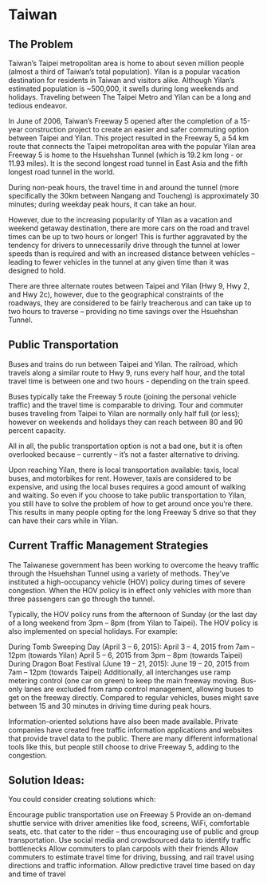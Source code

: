 # Taiwan


The Problem
-----------


Taiwan’s Taipei metropolitan area is home to about seven million people (almost a third of Taiwan’s total population). Yilan is a popular vacation destination for residents in Taiwan and visitors alike. Although Yilan’s estimated population is ~500,000, it swells during long weekends and holidays. Traveling between The Taipei Metro and Yilan can be a long and tedious endeavor.

In June of 2006, Taiwan’s Freeway 5 opened after the completion of a 15-year construction project to create an easier and safer commuting option between Taipei and Yilan. This project resulted in the Freeway 5, a 54 km route that connects the Taipei metropolitan area with the popular Yilan area Freeway 5 is home to the Hsuehshan Tunnel (which is 19.2 km long - or 11.93 miles). It is the second longest road tunnel in East Asia and the fifth longest road tunnel in the world.

During non-peak hours, the travel time in and around the tunnel (more specifically the 30km between Nangang and Toucheng) is approximately 30 minutes; during weekday peak hours, it can take an hour.

However, due to the increasing popularity of Yilan as a vacation and weekend getaway destination, there are more cars on the road and travel times can be up to two hours or longer! This is further aggravated by the tendency for drivers to unnecessarily drive through the tunnel at lower speeds than is required and with an increased distance between vehicles – leading to fewer vehicles in the tunnel at any given time than it was designed to hold.

There are three alternate routes between Taipei and Yilan (Hwy 9, Hwy 2, and Hwy 2c), however, due to the geographical constraints of the roadways, they are considered to be fairly treacherous and can take up to two hours to traverse –
providing no time savings over the Hsuehshan Tunnel.



Public Transportation
---------------------
Buses and trains do run between Taipei and Yilan. The railroad, which travels along a similar route to Hwy 9, runs every half hour, and the total travel time is between one and two hours - depending on the train speed.

Buses typically take the Freeway 5 route (joining the personal vehicle traffic) and the travel time is comparable to driving. Tour and commuter buses traveling from Taipei to Yilan are normally only half full (or less); however on weekends and holidays they can reach between 80 and 90 percent capacity.

All in all, the public transportation option is not a bad one, but it is often overlooked because – currently – it’s not a faster alternative to driving.

Upon reaching Yilan, there is local transportation available: taxis, local buses, and motorbikes for rent. However, taxis are considered to be expensive, and using the local buses requires a good amount of walking and waiting. So even if you choose to take public transportation to Yilan, you still have to solve the problem of how to get around once you’re there. This results in many people opting for the long Freeway 5 drive so that they can have their cars while in Yilan.

 

Current Traffic Management Strategies
-------------------------------------
The Taiwanese government has been working to overcome the heavy traffic through the Hsuehshan Tunnel using a variety of methods. They’ve instituted a high-occupancy vehicle (HOV) policy during times of severe congestion. When the HOV policy is in effect only vehicles with more than three passengers can go through the tunnel.

Typically, the HOV policy runs from the afternoon of Sunday (or the last day of a long weekend from 3pm – 8pm (from Yilan to Taipei). The HOV policy is also implemented on special holidays. For example:

During Tomb Sweeping Day (April 3 – 6, 2015):
April 3 – 4, 2015 from 7am – 12pm (towards Yilan)
April 5 – 6, 2015 from 3pm – 8pm (towards Taipei)
During Dragon Boat Festival (June 19 – 21, 2015):
June 19 – 20, 2015 from 7am – 12pm (towards Taipei)
Additionally, all interchanges use ramp metering control (one car on green) to keep the main freeway moving. Bus-only lanes are excluded from ramp control management, allowing buses to get on the freeway directly. Compared to regular vehicles, buses might save between 15 and 30 minutes in driving time during peak hours. 

Information-oriented solutions have also been made available. Private companies have created free traffic information applications and websites that provide travel data to the public. There are many different informational tools like this, but people still choose to drive Freeway 5, adding to the congestion. 

 

Solution Ideas:
---------------


You could consider creating solutions which:

Encourage public transportation use on Freeway 5
Provide an on-demand shuttle service with driver amenities like food, screens, WiFi, comfortable seats, etc. that cater to the rider – thus encouraging use of public and group transportation.
Use social media and crowdsourced data to identify traffic bottlenecks
Allow commuters to plan carpools with their friends
Allow commuters to estimate travel time for driving, bussing, and rail travel using directions and traffic information.
Allow predictive travel time based on day and time of travel
